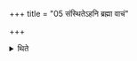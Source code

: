 +++
title = "05 संस्थितेऽहनि ब्रह्मा वाचं"

+++

<details><summary>थिते</summary>

संस्थितेऽहनि ब्रह्मा वाचं विसृजते ५
</details>

